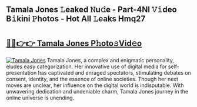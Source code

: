 ## Tamala Jones 𝙻eaked 𝙽u𝚍e - Part-4Nl 𝚅𝚒deo B𝚒kini 𝙿hotos - Hot All 𝙻eaks Hmq27

# <h2><a href="http://ld1aqu.urlbe.top/?page=Tamala+Jones">🔗🔗👉👉 Tamala Jones P𝚑oto𝚜Vid𝚎o</a></h2>

[![Tamala Jones](https://i.imgur.com/eBuTRDB.gif)](http://ld1aqu.urlbe.top/?page=Tamala+Jones)
Tamala Jones, a complex and enigmatic personality, eludes easy categorization. Her innovative use of digital media for self-presentation has captivated and enraged spectators, stimulating debates on consent, identity, and the essence of online societies. Though her next moves are unclear, her influence on the digital world is indisputable. With unwavering dedication and undeniable charm, Tamala Jones journey in the online universe is unending.
